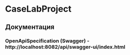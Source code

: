 # CaseLabProject

## Документация

### OpenApiSpecification (Swagger) - http://localhost:8082/api/swagger-ui/index.html

